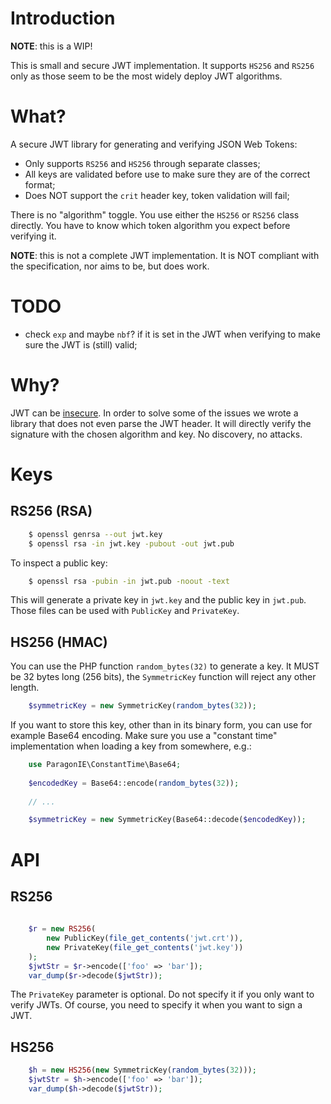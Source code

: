 # Introduction

**NOTE**: this is a WIP!

This is small and secure JWT implementation. It supports `HS256` and `RS256` 
only as those seem to be the most widely deploy JWT algorithms.

# What?

A secure JWT library for generating and verifying JSON Web Tokens:

* Only supports `RS256` and `HS256` through separate classes;
* All keys are validated before use to make sure they are of the correct 
  format;
* Does NOT support the `crit` header key, token validation will fail;

There is no "algorithm" toggle. You use either the `HS256` or `RS256` class
directly. You have to know which token algorithm you expect before verifying 
it.

**NOTE**: this is not a complete JWT implementation. It is NOT compliant with
the specification, nor aims to be, but does work.

# TODO

* check `exp` and maybe `nbf`? if it is set in the JWT when verifying to make
  sure the JWT is (still) valid;

# Why?

JWT can be [insecure](https://paragonie.com/blog/2017/03/jwt-json-web-tokens-is-bad-standard-that-everyone-should-avoid).
In order to solve some of the issues we wrote a library that does not even 
parse the JWT header. It will directly verify the signature with the chosen 
algorithm and key. No discovery, no attacks.

# Keys

## RS256 (RSA)

```bash
    $ openssl genrsa --out jwt.key
    $ openssl rsa -in jwt.key -pubout -out jwt.pub
```

To inspect a public key:

```bash
    $ openssl rsa -pubin -in jwt.pub -noout -text
```

This will generate a private key in `jwt.key` and the public key in `jwt.pub`.
Those files can be used with `PublicKey` and `PrivateKey`.

## HS256 (HMAC)

You can use the PHP function `random_bytes(32)` to generate a key. It MUST be 
32 bytes long (256 bits), the `SymmetricKey` function will reject any other 
length.

```php
    $symmetricKey = new SymmetricKey(random_bytes(32));
```

If you want to store this key, other than in its binary form, you can use for
example Base64 encoding. Make sure you use a "constant time" implementation 
when loading a key from somewhere, e.g.:

```php
    use ParagonIE\ConstantTime\Base64;
    
    $encodedKey = Base64::encode(random_bytes(32));
    
    // ...

    $symmetricKey = new SymmetricKey(Base64::decode($encodedKey));
```

# API

## RS256

```php
    
    $r = new RS256(
        new PublicKey(file_get_contents('jwt.crt')),
        new PrivateKey(file_get_contents('jwt.key'))
    );
    $jwtStr = $r->encode(['foo' => 'bar']);
    var_dump($r->decode($jwtStr));
```

The `PrivateKey` parameter is optional. Do not specify it if you only want to
verify JWTs. Of course, you need to specify it when you want to sign a JWT.

## HS256

```php
    $h = new HS256(new SymmetricKey(random_bytes(32)));
    $jwtStr = $h->encode(['foo' => 'bar']);
    var_dump($h->decode($jwtStr));
```
